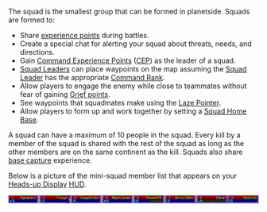 The squad is the smallest group that can be formed in planetside. Squads are
formed to:

- Share [experience points](Experience_Points.md) during battles.
- Create a special chat for alerting your squad about threats, needs, and
  directions.
- Gain [Command Experience Points](Command_Experience_Points.md)
  ([CEP](Acronyms_and_Slang.md)) as the leader of a squad.
- [Squad Leaders](Squad_Leader.md) can place waypoints on the map assuming the
  [Squad Leader](Squad_Leader.md) has the appropriate
  [Command Rank](Command_Rank.md).
- Allow players to engage the enemy while close to teammates without fear of
  gaining [Grief points](Grief_points.md).
- See waypoints that squadmates make using the
  [Laze Pointer](../weapons/Laze_Pointer.md).
- Allow players to form up and work together by setting a
  [Squad Home Base](Squad_Home_Base.md).

A squad can have a maximum of 10 people in the squad. Every kill by a member of
the squad is shared with the rest of the squad as long as the other members are
on the same continent as the kill. Squads also share
[base capture](../archive/strategy/Capturing_Bases.md) experience.

Below is a picture of the mini-squad member list that appears on your
[Heads-up Display](Heads-up_Display.md) [HUD](Acronyms_and_Slang.md).

![](../images/SquadList.jpg "Image:SquadList.jpg")
